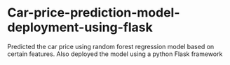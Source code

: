 # Car-price-prediction-model-deployment-using-flask
Predicted the car price using random forest regression model based on certain features. Also deployed the model using a python Flask framework
